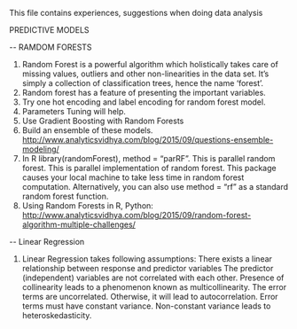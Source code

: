 This file contains experiences, suggestions when doing data analysis

PREDICTIVE MODELS

-- RAMDOM FORESTS

1. Random Forest is a powerful algorithm which holistically takes care of missing values, 
outliers and other non-linearities in the data set. It’s simply a collection of classification trees, 
hence the name ‘forest’.
2. Random forest has a feature of presenting the important variables.
3. Try one hot encoding and label encoding for random forest model.
4. Parameters Tuning will help.
5. Use Gradient Boosting with Random Forests
6. Build an ensemble of these models. http://www.analyticsvidhya.com/blog/2015/09/questions-ensemble-modeling/
7. In R library(randomForest), method = “parRF”. This is parallel random forest. 
This is parallel implementation of random forest. 
This package causes your local machine to take less time in random forest computation. 
Alternatively, you can also use method = “rf” as a standard random forest function.
8. Using Random Forests in R, Python: 
http://www.analyticsvidhya.com/blog/2015/09/random-forest-algorithm-multiple-challenges/


-- Linear Regression

1. Linear Regression takes following assumptions:
There exists a linear relationship between response and predictor variables
The predictor (independent) variables are not correlated with each other. Presence of collinearity leads to a phenomenon known as multicollinearity.
The error terms are uncorrelated. Otherwise, it will lead to autocorrelation.
Error terms must have constant variance. Non-constant variance leads to heteroskedasticity.
